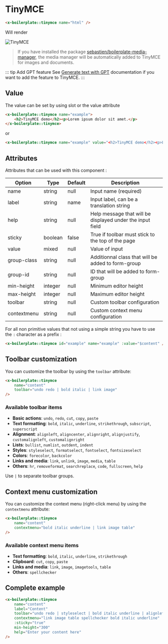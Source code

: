 # TinyMCE

```html
<x-boilerplate::tinymce name="html" />
```

Will render

<img :src="$withBase('/assets/img/tinymce.png')" alt="TinyMCE">

> If you have installed the package [sebastien/boilerplate-media-manager](https://github.com/sebastienheyd/boilerplate-media-manager), the media manager will be automatically added to TinyMCE for images and documents.
 
::: tip Add GPT feature
See [Generate text with GPT](../howto/generate_text_gpt.md) documentation if you want to add the feature to TinyMCE.
:::

## Value

The value can be set by using slot or the value attribute

```html
<x-boilerplate::tinymce name="example">
    <h2>TinyMCE demo</h2><p>Lorem ipsum dolor sit amet.</p>
</x-boilerplate::tinymce>
```

or

```html
<x-boilerplate::tinymce name="example" value="<h2>TinyMCE demo</h2><p>Lorem ipsum dolor sit amet.</p>" />
```

## Attributes

Attributes that can be used with this component :

| Option      | Type    | Default | Description                                               |
|-------------|---------|---------|-----------------------------------------------------------|
| name        | string  | null    | Input name (required)                                     |
| label       | string  | name    | Input label, can be a translation string                  |
| help        | string  | null    | Help message that will be displayed under the input field |
| sticky      | boolean | false   | True if toolbar must stick to the top of the page         |
| value       | mixed   | null    | Value of input                                            | 
| group-class | string  | null    | Additionnal class that will be added to form-group        | 
| group-id    | string  | null    | ID that will be added to form-group                       | 
| min-height  | integer | null    | Minimum editor height                                     | 
| max-height  | integer | null    | Maximum editor height                                     | 
| toolbar     | string  | null    | Custom toolbar configuration                              | 
| contextmenu | string  | null    | Custom context menu configuration                         | 

For all non primitive values that not using a simple string you have to use the `:` character as a prefix :

```html
<x-boilerplate::tinymce id="example" name="example" :value="$content" />
```

## Toolbar customization

You can customize the toolbar by using the `toolbar` attribute:

```html
<x-boilerplate::tinymce 
    name="content" 
    toolbar="undo redo | bold italic | link image" 
/>
```

### Available toolbar items

- **Basic actions**: `undo`, `redo`, `cut`, `copy`, `paste`
- **Text formatting**: `bold`, `italic`, `underline`, `strikethrough`, `subscript`, `superscript`
- **Alignment**: `alignleft`, `aligncenter`, `alignright`, `alignjustify`, `customalignleft`, `customalignright`
- **Lists**: `bullist`, `numlist`, `outdent`, `indent`
- **Styles**: `styleselect`, `formatselect`, `fontselect`, `fontsizeselect`
- **Colors**: `forecolor`, `backcolor`
- **Links and media**: `link`, `unlink`, `image`, `media`, `table`
- **Others**: `hr`, `removeformat`, `searchreplace`, `code`, `fullscreen`, `help`

Use `|` to separate toolbar groups.

## Context menu customization

You can customize the context menu (right-click menu) by using the `contextmenu` attribute:

```html
<x-boilerplate::tinymce 
    name="content" 
    contextmenu="bold italic underline | link image table" 
/>
```

### Available context menu items

- **Text formatting**: `bold`, `italic`, `underline`, `strikethrough`
- **Clipboard**: `cut`, `copy`, `paste`
- **Links and media**: `link`, `image`, `imagetools`, `table`
- **Others**: `spellchecker`

## Complete example

```html
<x-boilerplate::tinymce 
    name="content"
    label="Content"
    toolbar="undo redo | styleselect | bold italic underline | alignleft aligncenter alignright | bullist numlist | link image table | code fullscreen"
    contextmenu="link image table spellchecker bold italic underline"
    :sticky="true"
    min-height="300"
    help="Enter your content here"
/>
```